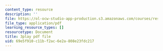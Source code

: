 ```yaml
---
content_type: resource
description: ''
file: https://ol-ocw-studio-app-production.s3.amazonaws.com/courses/res-9-003-brains-minds-and-machines-summer-course-summer-2015/69e5f910c11bf2ac6e2a808e23fdc217_FndNHiuFeFU.pdf
file_type: application/pdf
learning_resource_types: []
resourcetype: Document
title: 3play pdf file
uid: 69e5f910-c11b-f2ac-6e2a-808e23fdc217
---
```

